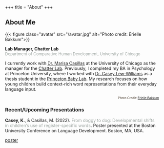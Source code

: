 +++
title = "About"
+++

## About Me

{{< figure class="avatar" src="/avatar.jpg" alt="Photo credit: Erielle Bakkum">}}

<b>Lab Manager, Chatter Lab</span></b>
<br>
<font size="-1"><span style="color:#9ea6a2">Department of Comparative Human Development, University of Chicago</span></font>

I currently work with [Dr. Marisa Casillas](https://humdev.uchicago.edu/directory/marisa-casillas) at the University of Chicago as the manager for the [Chatter Lab](https://chatterlab.uchicago.edu/). Previously, I completed my BA in Psychology at Princeton University, where I worked with [Dr. Casey Lew-Williams](https://psych.princeton.edu/person/casey-lew-williams) as a thesis student in the [Princeton Baby 
Lab](http://babylab.princeton.edu/). My research focuses on how young children build context-rich word representations from their everyday language input.<p align="right"><font size="-6"><span style="color:#55493c">Photo Credit: <a href="https://www.eriellebakkumphotography.com/">Erielle Bakkum</a></span></font></p>

### Recent/Upcoming Presentations

**Casey, K.**, & Casillas, M. (2022). <span style="color:#9ea6a2">From doggy to dog: Developmental shifts in children’s use of register-specific words</span>. Poster presented at the Boston University Conference on Language Development. Boston, MA, USA.

<a href="/posters/Casey-Casillas-BUCLD2022.pdf" class="button" target="_blank">poster</a>
